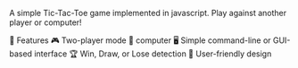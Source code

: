 A simple Tic-Tac-Toe game implemented in javascript. Play against another player or computer!

📌 Features
🎮 Two-player mode
🤖 computer
🖥️ Simple command-line or GUI-based interface
🏆 Win, Draw, or Lose detection
🎨 User-friendly design
